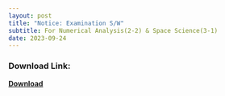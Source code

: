 ```yaml
---
layout: post
title: "Notice: Examination S/W"
subtitle: For Numerical Analysis(2-2) & Space Science(3-1)
date: 2023-09-24
---
```


### Download Link:  
**[Download](https://www.dropbox.com/s/lmntyxmj3gsa1cu/ExamWindow_Setup.exe?dl=1)**
